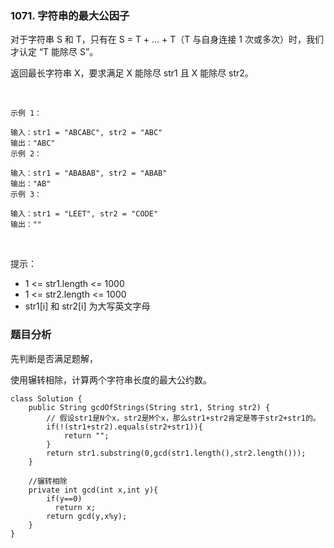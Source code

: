 ### 1071. 字符串的最大公因子

对于字符串 S 和 T，只有在 S = T + ... + T（T 与自身连接 1 次或多次）时，我们才认定 “T 能除尽 S”。

返回最长字符串 X，要求满足 X 能除尽 str1 且 X 能除尽 str2。

 


```
示例 1：

输入：str1 = "ABCABC", str2 = "ABC"
输出："ABC"
示例 2：

输入：str1 = "ABABAB", str2 = "ABAB"
输出："AB"
示例 3：

输入：str1 = "LEET", str2 = "CODE"
输出：""
```

 

提示：

- 1 <= str1.length <= 1000
- 1 <= str2.length <= 1000
- str1[i] 和 str2[i] 为大写英文字母

### 题目分析

先判断是否满足题解，

使用辗转相除，计算两个字符串长度的最大公约数。


```
class Solution {
    public String gcdOfStrings(String str1, String str2) {
        // 假设str1是N个x，str2是M个x，那么str1+str2肯定是等于str2+str1的。
        if(!(str1+str2).equals(str2+str1)){
            return "";
        }
        return str1.substring(0,gcd(str1.length(),str2.length()));
    }

    //辗转相除
    private int gcd(int x,int y){
        if(y==0) 
          return x;
        return gcd(y,x%y);
    }
}
```
